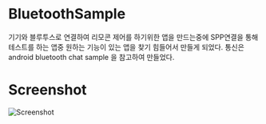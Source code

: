 # BluetoothSample
기기와 블루투스로 연결하여 리모콘 제어를 하기위한 앱을 만드는중에
SPP연결을 통해 테스트를 하는 앱중 원하는 기능이 있는 앱을 찾기 힘들어서 만들게 되었다.
통신은 android bluetooth chat sample 을 참고하여 만들었다.

# Screenshot

![Screenshot](BluetoothSample/screen/device-2017-08-30-170655.png?raw=true)
